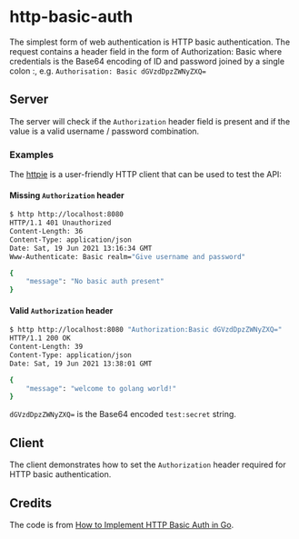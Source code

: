# http-basic-auth

The simplest form of web authentication is HTTP basic authentication. The request contains a header field in the form of Authorization: Basic <credentials> where credentials is the Base64 encoding of ID and password joined by a single colon :, e.g. `Authorisation: Basic dGVzdDpzZWNyZXQ=`

## Server
    
The server will check if the `Authorization` header field is present and if the value is a valid username / password combination.

### Examples
 
The [httpie](https://httpie.io/) is a user-friendly HTTP client that can be used to test the API:

#### Missing `Authorization` header

```bash
$ http http://localhost:8080
HTTP/1.1 401 Unauthorized
Content-Length: 36
Content-Type: application/json
Date: Sat, 19 Jun 2021 13:16:34 GMT
Www-Authenticate: Basic realm="Give username and password"

{
    "message": "No basic auth present"
}

```

#### Valid `Authorization` header
       
```bash
$ http http://localhost:8080 "Authorization:Basic dGVzdDpzZWNyZXQ="
HTTP/1.1 200 OK
Content-Length: 39
Content-Type: application/json
Date: Sat, 19 Jun 2021 13:38:01 GMT

{
    "message": "welcome to golang world!"
}

```
    
`dGVzdDpzZWNyZXQ=` is the Base64 encoded `test:secret` string.
    
## Client
  
The client demonstrates how to set the `Authorization` header required for HTTP basic authentication.
    
## Credits
    
The code is from [How to Implement HTTP Basic Auth in Go](https://blog.umesh.wtf/how-to-implement-http-basic-auth-in-gogolang).

